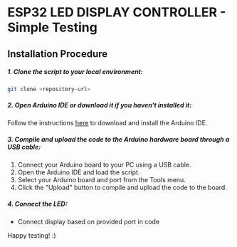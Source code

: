 # ESP32 LED DISPLAY CONTROLLER - Simple Testing

## Installation Procedure

##### 1. Clone the script to your local environment:
```sh
git clone <repository-url>
```

##### 2. Open Arduino IDE or download it if you haven't installed it:
Follow the instructions [here](https://support.arduino.cc/hc/en-us/articles/360019833020-Download-and-install-Arduino-IDE) to download and install the Arduino IDE.

##### 3. Compile and upload the code to the Arduino hardware board through a USB cable:
1. Connect your Arduino board to your PC using a USB cable.
2. Open the Arduino IDE and load the script.
3. Select your Arduino board and port from the Tools menu.
4. Click the "Upload" button to compile and upload the code to the board.

##### 4. Connect the LED:
- Connect display based on provided port in code

Happy testing! :)

